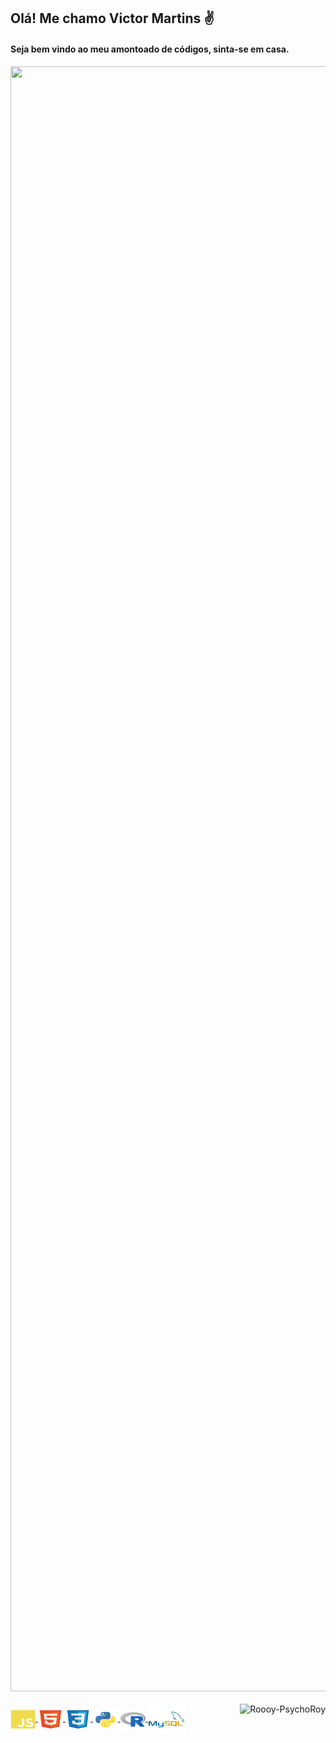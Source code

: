 ## Olá! Me chamo Victor Martins ✌
#### Seja bem vindo ao meu amontoado de códigos, sinta-se em casa.
 <div>
  <a href="https://github.com/victorcmmartins">
  <img height="2600" width="3200" src="https://github-readme-stats.vercel.app/api?username=victorcmmartins&show_icons=true&theme=radical&include_all_commits=true&count_private=true">
  <!- <img height="160em" src="https://github-readme-stats.vercel.app/api/top-langs/?username=victorcmmartins&layout=compact&langs_count=7&theme=radical"/>
</div>
 <div style="display: inline_block"><br>
  <img align="center" alt="Roooy-Js" height="30" width="40" src="https://raw.githubusercontent.com/devicons/devicon/master/icons/javascript/javascript-plain.svg">
  <img align="center" alt="Roooy-HTML" height="30" width="40" src="https://raw.githubusercontent.com/devicons/devicon/master/icons/html5/html5-original.svg">
  <img align="center" alt="Roooy-CSS" height="30" width="40" src="https://raw.githubusercontent.com/devicons/devicon/master/icons/css3/css3-original.svg">
  <img align="center" alt="Roooy-Python" height="30" width="40" src="https://raw.githubusercontent.com/devicons/devicon/master/icons/python/python-original.svg">
  <img align="center" alt="Roooy-R" height="30" width="40" src="https://raw.githubusercontent.com/devicons/devicon/master/icons/r/r-original.svg">
  <img align="center" alt="Roooy-MySql" height="50" width="60" src="https://raw.githubusercontent.com/devicons/devicon/master/icons/mysql/mysql-original-wordmark.svg">
  <a href="https://open.spotify.com/artist/5c58doF3yXtAb5c8y6C4FH" target="_blank"> <img height="150em" align="right" alt="Roooy-PsychoRoy" src="https://i1.sndcdn.com/artworks-cRT7jtwsffrx-0-t500x500.jpg"/>
  
</div>
  
  ##
